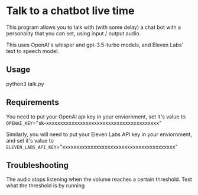 # Talk to a chatbot live time
This program allows you to talk with (with some delay) a chat bot with a 
personality that you can set, using input / output audio.

This uses OpenAI's whisper and gpt-3.5-turbo models, and Eleven Labs' text to speech model.

## Usage
python3 talk.py


## Requirements
You need to put your OpenAI api key in your enviornment, set it's value to `OPENAI_KEY`="sk-xxxxxxxxxxxxxxxxxxxxxxxxxxxxxxxxxxxxxxxx"

Similarly, you will need to put your Eleven Labs API key in your enviornment,
and set it's value to `ELEVEN_LABS_API_KEY`="xxxxxxxxxxxxxxxxxxxxxxxxxxxxxxxxxxxxxxxx"
 

## Troubleshooting

The audio stops listening when the volume reaches a certain threshold.
Test what the threshold is by running 